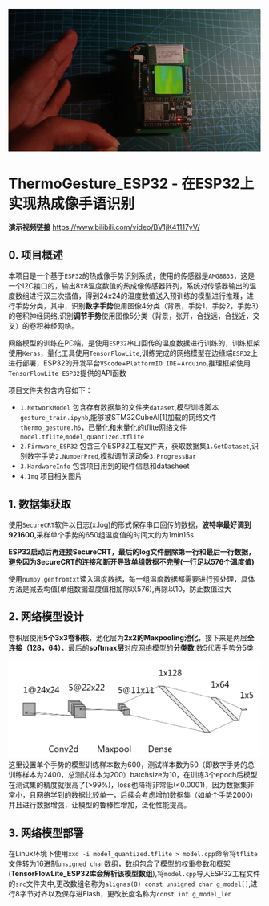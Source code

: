 
![_](/4.Img/preface.jpg)

# ThermoGesture_ESP32 - 在ESP32上实现热成像手语识别  
**演示视频链接** https://www.bilibili.com/video/BV1jK41117yV/

## 0. 项目概述 
本项目是一个基于`ESP32`的热成像手势识别系统，使用的传感器是`AMG8833`，这是一个I2C接口的，输出8x8温度数值的热成像传感器阵列，系统对传感器输出的温度数组进行双三次插值，得到24x24的温度数值送入预训练的模型进行推理，进行手势分类，其中，识别**数字手势**使用图像4分类（背景，手势1，手势2，手势3）的卷积神经网络,识别**调节手势**使用图像5分类（背景，张开，合拢远，合拢近，交叉）的卷积神经网络。   

网络模型的训练在PC端，是使用`ESP32`串口回传的温度数据进行训练的，训练框架使用`Keras`，量化工具使用`TensorFlowLite`,训练完成的网络模型在边缘端`ESP32`上进行部署，ESP32的开发平台`VScode`+`PlatformIO IDE`+`Arduino`,推理框架使用`TensorFlowLite_ESP32`提供的API函数 

项目文件夹包含内容如下：  

* `1.NetworkModel` 包含存有数据集的文件夹`dataset`,模型训练脚本`gesture_train.ipynb`,能够被STM32CubeAI[1]加载的网络文件`thermo_gesture.h5`，已量化和未量化的tflite网络文件`model.tflite`,`model_quantized.tflite`
* `2.Firmware_ESP32` 包含三个ESP32工程文件夹，获取数据集`1.GetDataset`,识别数字手势`2.NumberPred`,模拟调节滚动条`3.ProgressBar`
* `3.HardwareInfo` 包含项目用到的硬件信息和datasheet
* `4.Img` 项目相关图片



## 1. 数据集获取
使用`SecureCRT`软件以日志(x.log)的形式保存串口回传的数据，**波特率最好调到921600**,采样单个手势的650组温度值的时间大约为1min15s  

**ESP32启动后再连接SecureCRT，最后的log文件删除第一行和最后一行数据，避免因为SecureCRT的连接和断开导致单组数据不完整(一行足以576个温度值)**  

使用`numpy.genfromtxt`读入温度数据，每一组温度数据都需要进行预处理，具体方法是减去均值(单组数据温度值相加除以576),再除以10，防止数值过大

## 2. 网络模型设计
卷积层使用**5个3x3卷积核**，池化层为**2x2的Maxpooling池化**，接下来是两层**全连接（128，64）**，最后的**softmax层**对应网络模型的**分类数**,数5代表手势分5类


![_](/4.Img/network.png)
这里设置单个手势的模型训练样本数为600，测试样本数为50（即数字手势的总训练样本为2400，总测试样本为200）batchsize为10，在训练3个epoch后模型在测试集的精度就很高了(>99%)，loss也降得非常低(<0.0001)，因为数据集非常小，且网络学到的数据比较单一，后续会考虑增加数据集（如单个手势2000）并且进行数据增强，让模型的鲁棒性增加，泛化性能提高。

## 3. 网络模型部署
在Linux环境下使用`xxd -i model_quantized.tflite > model.cpp`命令将`tflite`文件转为16进制`unsigned char`数组，数组包含了模型的权重参数和框架(**TensorFlowLite_ESP32库会解析该模型数组**),将`model.cpp`导入ESP32工程文件的`src`文件夹中,更改数组名称为`alignas(8) const unsigned char g_model[]`,进行8字节对齐以及保存进Flash，更改长度名称为`const int g_model_len`

